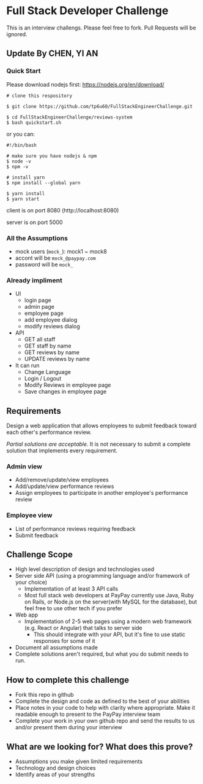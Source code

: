 # Full Stack Developer Challenge

This is an interview challengs. Please feel free to fork. Pull Requests will be ignored.

## Update By CHEN, YI AN

### Quick Start
Please download nodejs first: https://nodejs.org/en/download/

```
# clone this respository

$ git clone https://github.com/tp6u60/FullStackEngineerChallenge.git

$ cd FullStackEngineerChallenge/reviews-system
$ bash quickstart.sh
```
or you can: 
```
#!/bin/bash

# make sure you have nodejs & npm
$ node -v
$ npm -v

# install yarn
$ npm install --global yarn

$ yarn install
$ yarn start
```

client is on port 8080 (http://localhost:8080)

server is on port 5000


### All the Assumptions
- mock users (`mock_`): mock1 ~ mock8
- accont will be `mock_@paypay.com`
- password will be `mock_`

### Already impliment

- UI
  - login page
  - admin page
  - employee page
  - add employee dialog
  - modify reviews dialog
- API
  - GET all staff
  - GET staff by name
  - GET reviews by name
  - UPDATE reviews by name
- It can run
  - Change Language
  - Login / Logout
  - Modify Reviews in employee page
  - Save changes in employee page



## Requirements

Design a web application that allows employees to submit feedback toward each other's performance review.

_Partial solutions are acceptable._ It is not necessary to submit a complete solution that implements every requirement.

### Admin view

- Add/remove/update/view employees
- Add/update/view performance reviews
- Assign employees to participate in another employee's performance review

### Employee view

- List of performance reviews requiring feedback
- Submit feedback

## Challenge Scope

- High level description of design and technologies used
- Server side API (using a programming language and/or framework of your choice)
  - Implementation of at least 3 API calls
  - Most full stack web developers at PayPay currently use Java, Ruby on Rails, or Node.js on the server(with MySQL for the database), but feel free to use other tech if you prefer
- Web app
  - Implementation of 2-5 web pages using a modern web framework (e.g. React or Angular) that talks to server side
    - This should integrate with your API, but it's fine to use static responses for some of it
- Document all assumptions made
- Complete solutions aren't required, but what you do submit needs to run.

## How to complete this challenge

- Fork this repo in github
- Complete the design and code as defined to the best of your abilities
- Place notes in your code to help with clarity where appropriate. Make it readable enough to present to the PayPay interview team
- Complete your work in your own github repo and send the results to us and/or present them during your interview

## What are we looking for? What does this prove?

- Assumptions you make given limited requirements
- Technology and design choices
- Identify areas of your strengths

```

```
